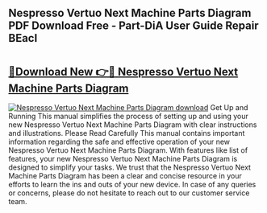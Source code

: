 ## Nespresso Vertuo Next Machine Parts Diagram PDF Download Free - Part-DiA User Guide Repair BEacI

# <h2><a href="http://dfjc9m.blite.top/?on=Nespresso+Vertuo+Next+Machine+Parts+Diagram">🔗Download New 👉🔴 Nespresso Vertuo Next Machine Parts Diagram</a></h2>

[![Nespresso Vertuo Next Machine Parts Diagram download](https://i.imgur.com/lujVjoI.png)](http://dfjc9m.blite.top/?on=Nespresso+Vertuo+Next+Machine+Parts+Diagram)
Get Up and Running This manual simplifies the process of setting up and using your new Nespresso Vertuo Next Machine Parts Diagram with clear instructions and illustrations. Please Read Carefully This manual contains important information regarding the safe and effective operation of your new Nespresso Vertuo Next Machine Parts Diagram. With features like list of features, your new Nespresso Vertuo Next Machine Parts Diagram is designed to simplify your tasks. We trust that the Nespresso Vertuo Next Machine Parts Diagram has been a clear and concise resource in your efforts to learn the ins and outs of your new device. In case of any queries or concerns, please do not hesitate to reach out to our customer service team.
